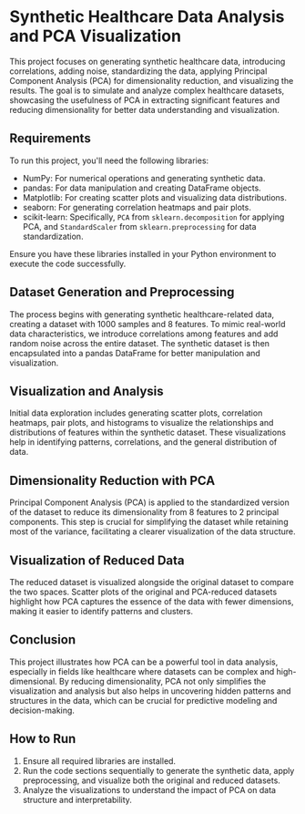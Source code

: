 # Synthetic Healthcare Data Analysis and PCA Visualization

This project focuses on generating synthetic healthcare data, introducing correlations, adding noise, standardizing the data, applying Principal Component Analysis (PCA) for dimensionality reduction, and visualizing the results. The goal is to simulate and analyze complex healthcare datasets, showcasing the usefulness of PCA in extracting significant features and reducing dimensionality for better data understanding and visualization.

## Requirements

To run this project, you'll need the following libraries:

- NumPy: For numerical operations and generating synthetic data.
- pandas: For data manipulation and creating DataFrame objects.
- Matplotlib: For creating scatter plots and visualizing data distributions.
- seaborn: For generating correlation heatmaps and pair plots.
- scikit-learn: Specifically, `PCA` from `sklearn.decomposition` for applying PCA, and `StandardScaler` from `sklearn.preprocessing` for data standardization.

Ensure you have these libraries installed in your Python environment to execute the code successfully.

## Dataset Generation and Preprocessing

The process begins with generating synthetic healthcare-related data, creating a dataset with 1000 samples and 8 features. To mimic real-world data characteristics, we introduce correlations among features and add random noise across the entire dataset. The synthetic dataset is then encapsulated into a pandas DataFrame for better manipulation and visualization.

## Visualization and Analysis

Initial data exploration includes generating scatter plots, correlation heatmaps, pair plots, and histograms to visualize the relationships and distributions of features within the synthetic dataset. These visualizations help in identifying patterns, correlations, and the general distribution of data.

## Dimensionality Reduction with PCA

Principal Component Analysis (PCA) is applied to the standardized version of the dataset to reduce its dimensionality from 8 features to 2 principal components. This step is crucial for simplifying the dataset while retaining most of the variance, facilitating a clearer visualization of the data structure.

## Visualization of Reduced Data

The reduced dataset is visualized alongside the original dataset to compare the two spaces. Scatter plots of the original and PCA-reduced datasets highlight how PCA captures the essence of the data with fewer dimensions, making it easier to identify patterns and clusters.

## Conclusion

This project illustrates how PCA can be a powerful tool in data analysis, especially in fields like healthcare where datasets can be complex and high-dimensional. By reducing dimensionality, PCA not only simplifies the visualization and analysis but also helps in uncovering hidden patterns and structures in the data, which can be crucial for predictive modeling and decision-making.

## How to Run

1. Ensure all required libraries are installed.
2. Run the code sections sequentially to generate the synthetic data, apply preprocessing, and visualize both the original and reduced datasets.
3. Analyze the visualizations to understand the impact of PCA on data structure and interpretability.
